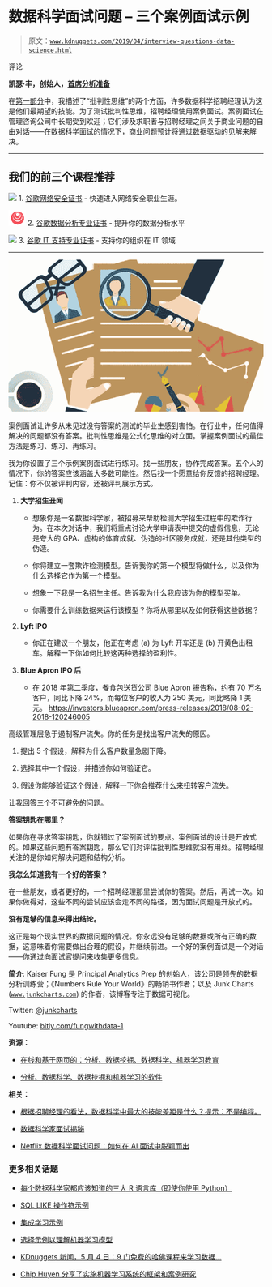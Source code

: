 # 数据科学面试问题 – 三个案例面试示例

> 原文：[`www.kdnuggets.com/2019/04/interview-questions-data-science.html`](https://www.kdnuggets.com/2019/04/interview-questions-data-science.html)

评论

**凯瑟·丰，创始人，[首席分析准备](https://www.principalanalyticsprep.com/)**

在[第一部分](https://www.kdnuggets.com/2019/04/most-desired-skill-data-science.html)中，我描述了“批判性思维”的两个方面，许多数据科学招聘经理认为这是他们最期望的技能。为了测试批判性思维，招聘经理使用案例面试。案例面试在管理咨询公司中长期受到欢迎；它们涉及求职者与招聘经理之间关于商业问题的自由对话——在数据科学面试的情况下，商业问题预计将通过数据驱动的见解来解决。

* * *

## 我们的前三个课程推荐

![](img/0244c01ba9267c002ef39d4907e0b8fb.png) 1\. [谷歌网络安全证书](https://www.kdnuggets.com/google-cybersecurity) - 快速进入网络安全职业生涯。

![](img/e225c49c3c91745821c8c0368bf04711.png) 2\. [谷歌数据分析专业证书](https://www.kdnuggets.com/google-data-analytics) - 提升你的数据分析水平

![](img/0244c01ba9267c002ef39d4907e0b8fb.png) 3\. [谷歌 IT 支持专业证书](https://www.kdnuggets.com/google-itsupport) - 支持你的组织在 IT 领域

* * *

![数据科学工作](img/5b380ff779146a5c47b199a24993cd24.png)

案例面试让许多从未见过没有答案的测试的毕业生感到害怕。在行业中，任何值得解决的问题都没有答案。批判性思维是公式化思维的对立面。掌握案例面试的最佳方法是练习、练习、再练习。

我为你设置了三个示例案例面试进行练习。找一些朋友，协作完成答案。五个人的情况下，你的答案应该涵盖大多数可能性。然后找一个愿意给你反馈的招聘经理。记住：你不仅被评判内容，还被评判展示方式。

1.  **大学招生丑闻**

    +   想象你是一名数据科学家，被招募来帮助检测大学招生过程中的欺诈行为。在本次对话中，我们将重点讨论大学申请表中提交的虚假信息，无论是夸大的 GPA、虚构的体育成就、伪造的社区服务成就，还是其他类型的伪造。

    +   你将建立一套欺诈检测模型。告诉我你的第一个模型将做什么，以及你为什么选择它作为第一个模型。

    +   想象一下我是一名招生主任。告诉我为什么我应该为你的模型买单。

    +   你需要什么训练数据来运行该模型？你将从哪里以及如何获得这些数据？

1.  **Lyft IPO**

    +   你正在建议一个朋友，他正在考虑 (a) 为 Lyft 开车还是 (b) 开黄色出租车。解释一下你如何比较这两种选择的盈利性。

1.  **Blue Apron IPO 后**

    +   在 2018 年第二季度，餐食包送货公司 Blue Apron 报告称，约有 70 万名客户，同比下降 24%，而每位客户的收入为 250 美元，同比略降 1 美元。 https://investors.blueapron.com/press-releases/2018/08-02-2018-120246005

高级管理层急于遏制客户流失。你的任务是找出客户流失的原因。

1.  提出 5 个假设，解释为什么客户数量急剧下降。

1.  选择其中一个假设，并描述你如何验证它。

1.  假设你能够验证这个假设，解释一下你会推荐什么来扭转客户流失。

让我回答三个不可避免的问题。

**答案钥匙在哪里？**

如果你在寻求答案钥匙，你就错过了案例面试的要点。案例面试的设计是开放式的。如果这些问题有答案钥匙，那么它们对评估批判性思维就没有用处。招聘经理关注的是你如何解决问题和结构分析。

**我怎么知道我有一个好的答案？**

在一些朋友，或者更好的，一个招聘经理那里尝试你的答案。然后，再试一次。如果你做得对，这些不同的尝试应该会走不同的路径，因为面试问题是开放式的。

**没有足够的信息来得出结论。**

这正是每个现实世界的数据问题的情况。你永远没有足够的数据或所有正确的数据，这意味着你需要做出合理的假设，并继续前进。一个好的案例面试是一个对话——你通过向面试官提问来收集更多信息。

**简介**: Kaiser Fung 是 Principal Analytics Prep 的创始人，该公司是领先的数据分析训练营；《Numbers Rule Your World》的畅销书作者；以及 Junk Charts ([`www.junkcharts.com`](https://www.junkcharts.com/)) 的作者，该博客专注于数据可视化。

Twitter: [@junkcharts](https://twitter.com/@junkcharts)

Youtube: [bitly.com/fungwithdata-1](http://bitly.com/fungwithdata-1)

**资源：**

+   [在线和基于网页的：分析、数据挖掘、数据科学、机器学习教育](https://www.kdnuggets.com/education/online.html)

+   [分析、数据科学、数据挖掘和机器学习的软件](https://www.kdnuggets.com/software/index.html)

**相关：**

+   [根据招聘经理的看法，数据科学中最大的技能差距是什么？提示：不是编程。](https://www.kdnuggets.com/2019/04/most-desired-skill-data-science.html)

+   [数据科学家面试揭秘](https://www.kdnuggets.com/2018/08/data-scientist-interviews-demystified.html)

+   [Netflix 数据科学面试问题：如何在 AI 面试中脱颖而出](https://www.kdnuggets.com/2018/06/netflix-data-science-interview-questions-acing-the-ai-interview.html)

### 更多相关话题

+   [每个数据科学家都应该知道的三大 R 语言库（即使你使用 Python）](https://www.kdnuggets.com/2021/12/three-r-libraries-every-data-scientist-know-even-python.html)

+   [SQL LIKE 操作符示例](https://www.kdnuggets.com/2022/09/sql-like-operator-examples.html)

+   [集成学习示例](https://www.kdnuggets.com/2022/10/ensemble-learning-examples.html)

+   [选择示例以理解机器学习模型](https://www.kdnuggets.com/2022/11/picking-examples-understand-machine-learning-model.html)

+   [KDnuggets 新闻，5 月 4 日：9 门免费的哈佛课程来学习数据…](https://www.kdnuggets.com/2022/n18.html)

+   [Chip Huyen 分享了实施机器学习系统的框架和案例研究](https://www.kdnuggets.com/2023/02/sphere-chip-huyen-shares-frameworks-case-studies-implementing-ml-systems.html)
